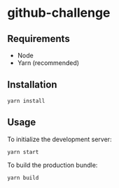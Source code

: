 # github-challenge

<!-- **Live at: https://something.rafaelpelle.tech** -->

## Requirements

- Node
- Yarn (recommended)

## Installation

```
yarn install
```

## Usage

To initialize the development server:

```
yarn start
```

To build the production bundle:

```
yarn build
```
